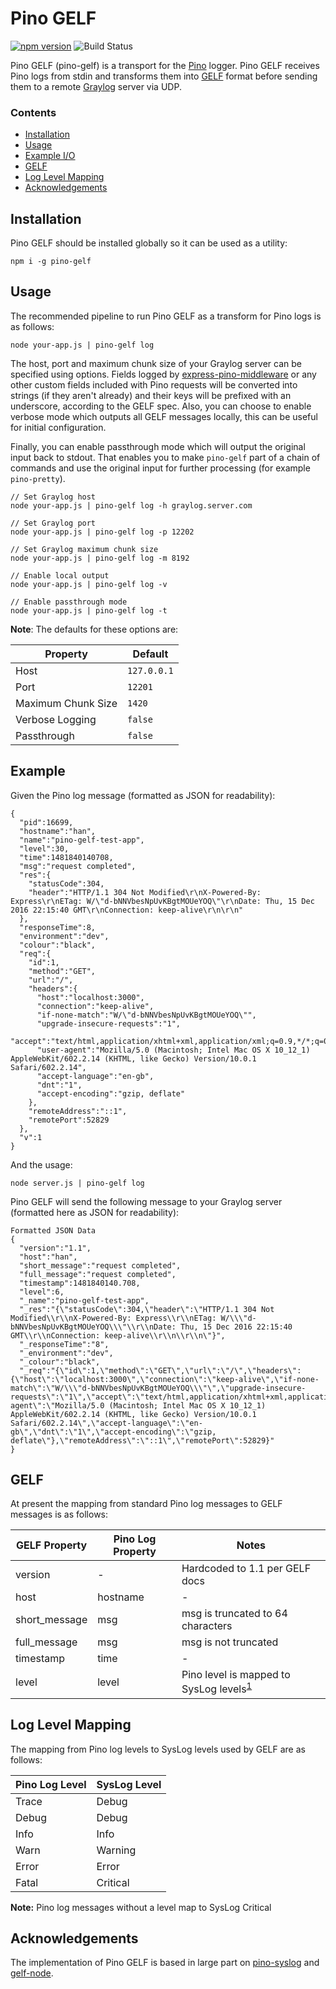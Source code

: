 # Pino GELF
[![npm version](https://img.shields.io/npm/v/pino-gelf)](https://www.npmjs.com/package/pino-gelf)
![Build Status](https://github.com/pinojs/pino-gelf/workflows/CI/badge.svg)

Pino GELF (pino-gelf) is a transport for the [Pino](https://www.npmjs.com/package/pino) logger. Pino GELF receives Pino logs from stdin and transforms them into [GELF](http://docs.graylog.org/en/2.1/pages/gelf.html) format before sending them to a remote [Graylog](https://www.graylog.org) server via UDP.

### Contents

* [Installation](##Installation)
* [Usage](##Usage)
* [Example I/O](##Example)
* [GELF](##GELF)
* [Log Level Mapping](##LogLevelMapping)
* [Acknowledgements](##Acknowledgements)

## Installation

Pino GELF should be installed globally so it can be used as a utility:

```
npm i -g pino-gelf
```

## Usage

The recommended pipeline to run Pino GELF as a transform for Pino logs is as follows:

```
node your-app.js | pino-gelf log
```

The host, port and maximum chunk size of your Graylog server can be specified using options. Fields logged by [express-pino-middleware](https://github.com/pinojs/express-pino-logger) or any other custom fields included with Pino requests will be converted into strings (if they aren't already) and their keys will be prefixed with an underscore, according to the GELF spec. Also, you can choose to enable verbose mode which outputs all GELF messages locally, this can be useful for initial configuration. 

Finally, you can enable passthrough mode which will output the original input back to stdout. That enables you to make `pino-gelf` part of a chain of commands and use the original input for further processing (for example `pino-pretty`).

```
// Set Graylog host
node your-app.js | pino-gelf log -h graylog.server.com

// Set Graylog port
node your-app.js | pino-gelf log -p 12202

// Set Graylog maximum chunk size
node your-app.js | pino-gelf log -m 8192

// Enable local output
node your-app.js | pino-gelf log -v

// Enable passthrough mode
node your-app.js | pino-gelf log -t
```

__Note__: The defaults for these options are:

Property|Default
---|---
Host|`127.0.0.1`
Port|`12201`
Maximum Chunk Size|`1420`
Verbose Logging|`false`
Passthrough|`false`


## Example

Given the Pino log message (formatted as JSON for readability):
```
{
  "pid":16699,
  "hostname":"han",
  "name":"pino-gelf-test-app",
  "level":30,
  "time":1481840140708,
  "msg":"request completed",
  "res":{
    "statusCode":304,
    "header":"HTTP/1.1 304 Not Modified\r\nX-Powered-By: Express\r\nETag: W/\"d-bNNVbesNpUvKBgtMOUeYOQ\"\r\nDate: Thu, 15 Dec 2016 22:15:40 GMT\r\nConnection: keep-alive\r\n\r\n"
  },
  "responseTime":8,
  "environment":"dev",
  "colour":"black",
  "req":{
    "id":1,
    "method":"GET",
    "url":"/",
    "headers":{
      "host":"localhost:3000",
      "connection":"keep-alive",
      "if-none-match":"W/\"d-bNNVbesNpUvKBgtMOUeYOQ\"",
      "upgrade-insecure-requests":"1",
      "accept":"text/html,application/xhtml+xml,application/xml;q=0.9,*/*;q=0.8",
      "user-agent":"Mozilla/5.0 (Macintosh; Intel Mac OS X 10_12_1) AppleWebKit/602.2.14 (KHTML, like Gecko) Version/10.0.1 Safari/602.2.14",
      "accept-language":"en-gb",
      "dnt":"1",
      "accept-encoding":"gzip, deflate"
    },
    "remoteAddress":"::1",
    "remotePort":52829
  },
  "v":1
}
```

And the usage:
```
node server.js | pino-gelf log
```

Pino GELF will send the following message to your Graylog server (formatted here as JSON for readability):
```
Formatted JSON Data
{  
  "version":"1.1",
  "host":"han",
  "short_message":"request completed",
  "full_message":"request completed",
  "timestamp":1481840140.708,
  "level":6,
  "_name":"pino-gelf-test-app",
  "_res":"{\"statusCode\":304,\"header\":\"HTTP/1.1 304 Not Modified\\r\\nX-Powered-By: Express\\r\\nETag: W/\\\"d-bNNVbesNpUvKBgtMOUeYOQ\\\"\\r\\nDate: Thu, 15 Dec 2016 22:15:40 GMT\\r\\nConnection: keep-alive\\r\\n\\r\\n\"}",
  "_responseTime":"8",
  "_environment":"dev",
  "_colour":"black",
  "_req":"{\"id\":1,\"method\":\"GET\",\"url\":\"/\",\"headers\":{\"host\":\"localhost:3000\",\"connection\":\"keep-alive\",\"if-none-match\":\"W/\\\"d-bNNVbesNpUvKBgtMOUeYOQ\\\"\",\"upgrade-insecure-requests\":\"1\",\"accept\":\"text/html,application/xhtml+xml,application/xml;q=0.9,*/*;q=0.8\",\"user-agent\":\"Mozilla/5.0 (Macintosh; Intel Mac OS X 10_12_1) AppleWebKit/602.2.14 (KHTML, like Gecko) Version/10.0.1 Safari/602.2.14\",\"accept-language\":\"en-gb\",\"dnt\":\"1\",\"accept-encoding\":\"gzip, deflate\"},\"remoteAddress\":\"::1\",\"remotePort\":52829}"
}
```

## GELF

At present the mapping from standard Pino log messages to GELF messages is as follows:

GELF Property|Pino Log Property|Notes
---|---|---
version|-|Hardcoded to 1.1 per GELF docs
host|hostname|-
short_message|msg|msg is truncated to 64 characters
full_message|msg|msg is not truncated
timestamp|time|-
level|level|Pino level is mapped to SysLog levels<sup>[1](#LogLevelMapping)</sup>

## Log Level Mapping

The mapping from Pino log levels to SysLog levels used by GELF are as follows:

Pino Log Level|SysLog Level
---|---
Trace|Debug
Debug|Debug
Info|Info
Warn|Warning
Error|Error
Fatal|Critical

__Note:__ Pino log messages without a level map to SysLog Critical

## Acknowledgements

The implementation of Pino GELF is based in large part on [pino-syslog](https://github.com/jsumners/pino-syslog/) and [gelf-node](https://github.com/robertkowalski/gelf-node).
